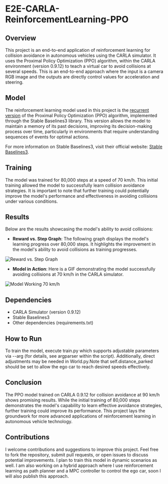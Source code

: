 # E2E-CARLA-ReinforcementLearning-PPO

## Overview

This project is an end-to-end application of reinforcement learning for collision avoidance in autonomous vehicles using the CARLA simulator. It uses the Proximal Policy Optimization (PPO) algorithm, within the CARLA environment (version 0.9.12) to teach a virtual car to avoid collisions at several speeds. This is an end-to-end approach where the input is a camera RGB image and the outputs are directly control values for acceleration and steering.

## Model

The reinforcement learning model used in this project is the [recurrent version](https://sb3-contrib.readthedocs.io/en/master/modules/ppo_recurrent.html) of the Proximal Policy Optimization (PPO) algorithm, implemented through the Stable Baselines3 library. This  version allows the model to maintain a memory of its past decisions, improving its decision-making process over time, particularly in environments that require understanding sequences of events for optimal actions.

For more information on Stable Baselines3, visit their official website: [Stable Baselines3](https://stable-baselines3.readthedocs.io/).

## Training

The model was trained for 80,000 steps at a speed of 70 km/h. This initial training allowed the model to successfully learn collision avoidance strategies. It is important to note that further training could potentially improve the model's performance and effectiveness in avoiding collisions under various conditions.

## Results

Below are the results showcasing the model's ability to avoid collisions:

- **Reward vs. Step Graph**: The following graph displays the model's learning progress over 80,000 steps. It highlights the improvement in the model's ability to avoid collisions as training progresses.

![Reward vs. Step Graph](https://github.com/gustavomoers/E2E-CARLA-ReinforcementLearning-PPO/assets/69984472/8b3722f2-2156-4021-8175-ade4e0d5a600)

- **Model in Action**: Here is a GIF demonstrating the model successfully avoiding collisions at 70 km/h in the CARLA simulator.

![Model Working 70 km/h](https://github.com/gustavomoers/E2E-CARLA-ReinforcementLearning-PPO/assets/69984472/fdee28d5-aedf-45db-9611-18ab532d81b0)

## Dependencies

- CARLA Simulator (version 0.9.12)
- Stable Baselines3
- Other dependencies (requirements.txt)

## How to Run

To train the model, execute train.py which supports adjustable parameters via --arg (for details, see argparser within the script). Additionally, direct adjustments may be needed in World.py.Note that self.distance_parked should be set to allow the ego car to reach desired speeds effectively.


## Conclusion

The PPO model trained on CARLA 0.9.12 for collision avoidance at 90 km/h shows promising results. While the initial training of 80,000 steps demonstrates the model's capability to learn effective avoidance strategies, further training could improve its performance. This project lays the groundwork for more advanced applications of reinforcement learning in autonomous vehicle technology.

## Contributions

I welcome contributions and suggestions to improve this project. Feel free to fork the repository, submit pull requests, or open issues to discuss potential improvements.
I plan to train this model in dynamic scenarios as well.
I am also working on a hybrid approach where I use reinforcement learning as path planner and a MPC controller to control the ego car, soon I will also publish this approach.

